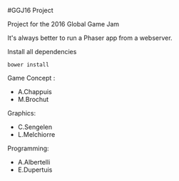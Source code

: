#GGJ16 Project

Project for the 2016 Global Game Jam

It's always better to run a Phaser app from a webserver.

Install all dependencies
    
    bower install
    
Game Concept :

- A.Chappuis
- M.Brochut

Graphics:

- C.Sengelen
- L.Melchiorre
    
Programming:

- A.Albertelli
- E.Dupertuis
